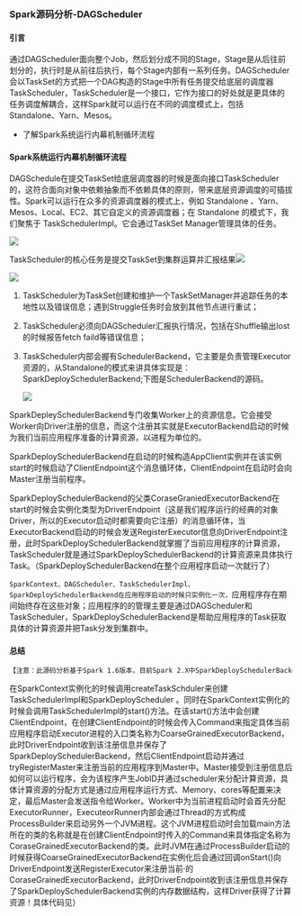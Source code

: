 ### Spark源码分析-DAGScheduler

#### 引言

通过DAGScheduler面向整个Job，然后划分成不同的Stage，Stage是从后往前划分的，执行时是从前往后执行，每个Stage内部有一系列任务。DAGScheduler会以TaskSet的方式把一个DAG构造的Stage中所有任务提交给底层的调度器TaskScheduler，TaskScheduler是一个接口，它作为接口的好处就是更具体的任务调度解耦合，这样Spark就可以运行在不同的调度模式上，包括Standalone、Yarn、Mesos。

* 了解Spark系统运行内幕机制循环流程

#### Spark系统运行内幕机制循环流程

DAGSchedule在提交TaskSet给底层调度器的时候是面向接口TaskScheduler的，这符合面向对象中依赖抽象而不依赖具体的原则，带来底层资源调度的可插拔性。Spark可以运行在众多的资源调度器的模式上，例如 Standalone 、Yarn、Mesos、Local、EC2、其它自定义的资源调度器；在 Standalone 的模式下，我们聚焦于 TaskSchedulerImpl。它会通过TaskSet Manager管理具体的任务。

![](http://images2015.cnblogs.com/blog/1005794/201702/1005794-20170228145217048-1432062156.png)

TaskScheduler的核心任务是提交TaskSet到集群运算并汇报结果![](http://images2015.cnblogs.com/blog/1005794/201703/1005794-20170301003410095-59554344.png)

![](http://images2015.cnblogs.com/blog/1005794/201703/1005794-20170301003611548-1528658067.png)



1. TaskScheduler为TaskSet创建和维护一个TaskSetManager并追踪任务的本地性以及错误信息；遇到Struggle任务时会放到其他节点进行重试；

2. TaskScheduler必须向DAGScheduler汇报执行情况，包括在Shuffle输出lost的时候报告fetch faild等错误信息；

3. TaskScheduler内部会握有SchedulerBackend，它主要是负责管理Executor资源的，从Standalone的模式来讲具体实现是：SparkDeploySchedulerBackend;下图是SchedulerBackend的源码。

   ![](file://C:\Users\user\Desktop\QQ%E6%88%AA%E5%9B%BE20170906162757.png?lastModify=1504798729)

SparkDepleySchedulerBackend专门收集Worker上的资源信息。它会接受Worker向Driver注册的信息，而这个注册其实就是ExecutorBackend启动的时候为我们当前应用程序准备的计算资源，以进程为单位的。

SparkDeploySchedulerBackend在启动的时候构造AppClient实例并在该实例start的时候启动了ClientEndpoint这个消息循环体，ClientEndpoint在启动时会向Master注册当前程序。

SparkDeploySchedulerBackend的父类CoraseGraniedExecutorBackend在start的时候会实例化类型为DriverEndpoint（这是我们程序运行的经典的对象Driver，所以的Executor启动时都需要向它注册）的消息循环体，当ExecutorBackend启动的时候会发送RegisterExecutor信息向DriverEndpoint注册，此时SparkDeploySchedulerBackend就掌握了当前应用程序的计算资源，TaskScheduler就是通过SparkDeploySchedulerBackend的计算资源来具体执行Task。（SparkDeploySchedulerBackend在整个应用程序启动一次就行了）

`SparkContext、DAGScheduler、TaskSchedulerImpl、SparkDeploySchedulerBackend在应用程序启动的时候只实例化一次，`应用程序存在期间始终存在这些对象；应用程序的的管理主要是通过DAGScheduler和TaskScheduler，SparkDeploySchedulerBackend是帮助应用程序的Task获取具体的计算资源并把Task分发到集群中。

#### 总结

```markdown
【注意：此源码分析基于Spark 1.6版本，目前Spark 2.X中SparkDeploySchedulerBackend 已改为 SparkStandaloneSchedulerBackend.】
```

在SparkContext实例化的时候调用createTaskSchduler来创建TaskSchedulerImpl和SparkDeployScheduler 。同时在SparkContext实例化的时候会调用TaskSchedulerImpl的start\(\)方法。在该start\(\)方法中会创建ClientEndpoint，在创建ClientEndpoint的时候会传入Command来指定具体当前应用程序启动Executor进程的入口类名称为CoarseGrainedExecutorBackend，此时DriverEndpoint收到该注册信息并保存了SparkDeploySchedulerBackend，然后ClientEndpoint启动并通过tryRegisterMaster来注册当前的应用程序到Master中。Master接受到注册信息后如何可以运行程序，会为该程序产生JobID并通过scheduler来分配计算资源，具体计算资源的分配方式是通过应用程序运行方式、Memory、cores等配置来决定，最后Master会发送指令给Worker。Worker中为当前进程启动时会首先分配ExecutorRunner，ExecuteorRunner内部会通过Thread的方式构成ProcessBuilder来启动另外一个JVM进程。这个JVM进程启动时会加载main方法所在的类的名称就是在创建ClientEndpoint时传入的Command来具体指定名称为CoraseGrainedExecutorBackend的类。此时JVM在通过ProcessBuilder启动的时候获得CoarseGrainedExecutorBackend在实例化后会通过回调onStart\(\)向DriverEndpoint发送RegisterExecutor来注册当前·的CoraseGrainedExecutorBackend，此时DriverEndpoint收到该注册信息并保存了SparkDeploySchedulerBackend实例的内存数据结构，这样Driver获得了计算资源！具体代码见）

  





